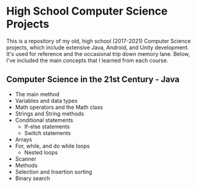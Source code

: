 # High School Computer Science Projects

This is a repository of my old, high school (2017-2021) Computer Science projects, which include extensive Java, Android, and Unity development. It's used for reference and the occasional trip down memory lane. Below, I've included the main concepts that I learned from each course.

## Computer Science in the 21st Century - Java

* The main method
* Variables and data types
* Math operators and the Math class
* Strings and String methods
* Conditional statements
  * If-else statements
  * Switch statements
* Arrays
* For, while, and do while loops
  * Nested loops
* Scanner
* Methods
* Selection and Insertion sorting
* Binary search
